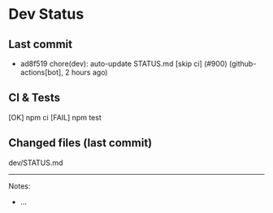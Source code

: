 # Dev Status

## Last commit
- ad8f519 chore(dev): auto-update STATUS.md [skip ci] (#900) (github-actions[bot], 2 hours ago)
## CI & Tests
[OK] npm ci
[FAIL] npm test

## Changed files (last commit)
dev/STATUS.md

---
Notes:
- ...
